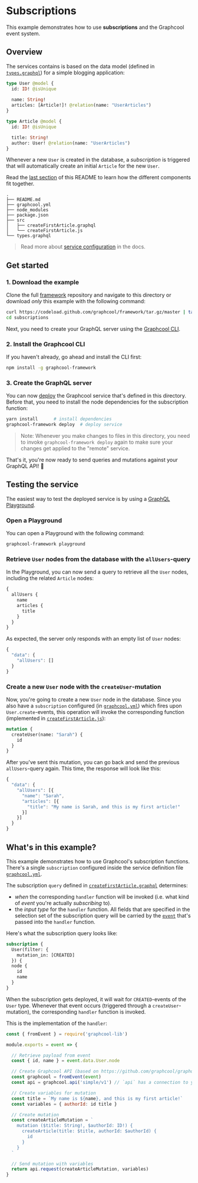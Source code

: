 # Subscriptions

This example demonstrates how to use **subscriptions** and the Graphcool event system.

## Overview

The services contains is based on the data model (defined in [`types.graphql`](./types.graphql)) for a simple blogging application:

```graphql
type User @model {
  id: ID! @isUnique
  
  name: String!
  articles: [Article!]! @relation(name: "UserArticles")
}

type Article @model {
  id: ID! @isUnique

  title: String!
  author: User! @relation(name: "UserArticles")
}
```

Whenever a new `User` is created in the database, a _subscription_ is triggered that will automatically create an initial `Article` for the new `User`.

Read the [last section](#whats-in-this-example) of this README to learn how the different components fit together.

```
.
├── README.md
├── graphcool.yml
├── node_modules
├── package.json
├── src
│   ├── createFirstArticle.graphql
│   └── createFirstArticle.js
└── types.graphql
```

> Read more about [service configuration](https://graph.cool/docs/reference/project-configuration/overview-opheidaix3) in the docs.

## Get started

### 1. Download the example

Clone the full [framework](https://github.com/graphcool/framework) repository and navigate to this directory or download _only_ this example with the following command:

```sh
curl https://codeload.github.com/graphcool/framework/tar.gz/master | tar -xz --strip=2 framework-master/examples/subscriptions
cd subscriptions
```

Next, you need to create your GraphQL server using the [Graphcool CLI](https://graph.cool/docs/reference/graphcool-cli/overview-zboghez5go).

### 2. Install the Graphcool CLI

If you haven't already, go ahead and install the CLI first:

```sh
npm install -g graphcool-framework
```

### 3. Create the GraphQL server

You can now [deploy](https://graph.cool/docs/reference/graphcool-cli/commands-aiteerae6l#graphcool-deploy) the Graphcool service that's defined in this directory. Before that, you need to install the node dependencies for the subscription function:

```sh
yarn install      # install dependencies
graphcool-framework deploy  # deploy service
```

> Note: Whenever you make changes to files in this directory, you need to invoke `graphcool-framework deploy` again to make sure your changes get applied to the "remote" service.

That's it, you're now ready to send queries and mutations against your GraphQL API! 🎉

## Testing the service

The easiest way to test the deployed service is by using a [GraphQL Playground](https://github.com/graphcool/graphql-playground).

### Open a Playground

You can open a Playground with the following command:

```sh
graphcool-framework playground
```

### Retrieve `User` nodes from the database with the `allUsers`-query

In the Playground, you can now send a query to retrieve all the `User` nodes, including the related `Article` nodes:

```graphql
{
  allUsers {
    name
    articles {
      title
    }
  }
}
```

As expected, the server only responds with an empty list of `User` nodes:

```js
{
  "data": {
    "allUsers": []
  }
}
```

### Create a new `User` node with the `createUser`-mutation

Now, you're going to create a new `User` node in the database. Since you also have a `subscription` configured (in [`graphcool.yml`](./graphcool.yml#L4)) which fires upon `User.create`-events, this operation will invoke the corresponding function (implemented in [`createFirstArticle.js`](./src/createFirstArticle.js)):

```graphql
mutation {
  createUser(name: "Sarah") {
    id
  }
}
```

After you've sent this mutation, you can go back and send the previous `allUsers`-query again. This time, the response will look like this:

```js
{
  "data": {
    "allUsers": [{
      "name": "Sarah",
      "articles": [{
        "title": "My name is Sarah, and this is my first article!"  
      }]
    }]
  }
}
```


## What's in this example?

This example demonstrates how to use Graphcool's subscription functions. There's a single `subscription` configured inside the service definition file [`graphcool.yml`](./graphcool.yml#L4).

The subscription `query` defined in [`createFirstArticle.graphql`](./src/createFirstArticle.graphql) determines:
  - _when_ the corresponding `handler` function will be invoked (i.e. what kind of _event_ you're actually _subscribing_ to).
  - the _input type_ for the `handler` function. All fields that are specified in the selection set of the subscription query will be carried by the [`event`](./src/createFirstArticle.js#L18) that's passed into the `handler` function. 

Here's what the subscription query looks like:

```graphql
subscription {
  User(filter: {
    mutation_in: [CREATED]  
  }) {
  node {
    id
    name
  }
}
```

When the subscription gets deployed, it will wait for `CREATED`-events of the `User` type. Whenever that event occurs (triggered through a `createUser`-mutation), the corresponding `handler` function is invoked.

This is the implementation of the `handler`:

```js
const { fromEvent } = require('graphcool-lib')

module.exports = event => {

  // Retrieve payload from event
  const { id, name } = event.data.User.node

  // Create Graphcool API (based on https://github.com/graphcool/graphql-request)
  const graphcool = fromEvent(event)
  const api = graphcool.api('simple/v1') // `api` has a connection to your service's API 

  // Create variables for mutation
  const title = `My name is ${name}, and this is my first article!`
  const variables = { authorId: id title }

  // Create mutation
  const createArticleMutation = `
    mutation ($title: String!, $authorId: ID!) {
      createArticle(title: $title, authorId: $authorId) {
        id
      }
    }
  `

  // Send mutation with variables
  return api.request(createArticleMutation, variables)
}
```



























